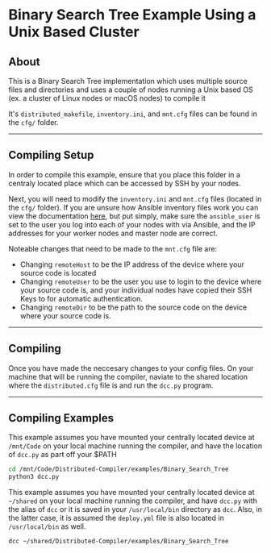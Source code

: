 # Binary Search Tree Example Using a Unix Based Cluster

About
---------
This is a Binary Search Tree implementation which uses multiple source files and
directories and uses a couple of nodes running a Unix based OS 
(ex. a cluster of Linux nodes or macOS nodes) to compile it

It's <code>distributed_makefile</code>, <code>inventory.ini</code>,
and <code>mnt.cfg</code> files can be found in the <code>cfg/</code>
folder. 

_________
Compiling Setup
---------
In order to compile this example, ensure that you place this folder
in a centraly located place which can be accessed by SSH by your nodes.


Next, you will need to modify the <code>inventory.ini</code> and 
<code>mnt.cfg</code> files (located in the <code>cfg/</code> folder).
If you are unsure how Ansible inventory files work you can view the 
documentation [here](https://docs.ansible.com/ansible/latest/inventory_guide/intro_inventory.html),
but put simply, make sure the <code>ansible_user</code> is set to the user you log into
each of your nodes with via Ansible, and the IP addresses for your worker nodes and 
master node are correct.

Noteable changes that need to be made to the <code>mnt.cfg</code> file are:

 * Changing <code>remoteHost</code> to be the IP address of the device where
 your source code is located
 * Changing <code>remoteUser</code> to be the user you use to login to the device
 where your source code is, and your individual nodes have copied their SSH Keys to
 for automatic authentication.
 * Changing <code>remoteDir</code> to be the path to the source code on the device where
 your source code is.

_________

Compiling
---------
Once you have made the neccesary changes to your config files. On your machine that will
be running the compiler, naviate to the shared location where the <code>distributed.cfg</code>
file is and run the <code>dcc.py</code> program. 

________
Compiling Examples
--------
This example assumes you have mounted your centrally located device at <code>/mnt/Code</code> 
on your local machine running the compiler, and have the location of <code>dcc.py</code> as part
off your $PATH
```bash
cd /mnt/Code/Distributed-Compiler/examples/Binary_Search_Tree
python3 dcc.py
```

This example assumes you have mounted your centrally located device at <code>~/shared</code> 
on your local machine running the compiler, and have <code>dcc.py</code> with the alias of
<code>dcc</code> or it is saved in your <code>/usr/local/bin</code> directory as <code>dcc</code>. 
Also, in the latter case, it is assumed the <code>deploy.yml</code> file is also located 
in <code>/usr/local/bin</code> as well.
```bash
dcc ~/shared/Distributed-Compiler/examples/Binary_Search_Tree
```